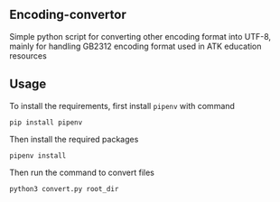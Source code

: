 ## Encoding-convertor
Simple python script for converting other encoding format into UTF-8, mainly for handling GB2312 encoding format used in ATK education resources

## Usage 

To install the requirements, first install `pipenv` with command 

```shell
pip install pipenv
```

Then install the required packages

```shell
pipenv install
```

Then run the command to convert files

```shell
python3 convert.py root_dir
```
